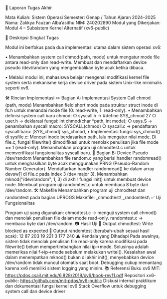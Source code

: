 📝 Laporan Tugas Akhir 

Mata Kuliah: Sistem Operasi
Semester: Genap / Tahun Ajaran 2024–2025
Nama: Zakkya Fauzan Alba’asithu
NIM: 240202890
Modul yang Dikerjakan:
Modul 4 – Subsistem Kernel Alternatif (xv6-public)

📌 Deskripsi Singkat Tugas 

Modul ini berfokus pada dua implementasi utama dalam sistem operasi xv6:

• Menambahkan system call chmod(path, mode) untuk mengatur mode file antara read-only dan read-write. Membuat dan mendaftarkan device pseudo /dev/random yang mengembalikan byte acak ketika dibaca. 

• Melalui modul ini, mahasiswa belajar mengenai modifikasi kernel file system serta mekanisme kerja device driver pada sistem Unix-like minimalis seperti xv6.

🛠️ Rincian Implementasi 
✏️ Bagian A: Implementasi System Call chmod (path, mode) Menambahkan field short mode pada struktur struct inode di fs.h untuk menandai mode file (0: read-write, 1: read-only). 
• Menambahkan definisi system call baru chmod: 
○ syscall.h → #define SYS_chmod 27 
○ user.h → deklarasi fungsi: int chmod(char *path, int mode); 
○ usys.S → penambahan syscall macro: SYSCALL(chmod) 
○ syscall.c → pendaftaran syscall baru: [SYS_chmod] sys_chmod, 
• Implementasi fungsi sys_chmod() di sysfile.c: Mencari inode berdasarkan path, lalu mengatur nilai mode. Di file.c, fungsi filewrite() dimodifikasi untuk menolak penulisan jika file mode == 1 (read-only). Menambahkan program uji chmodtest.c untuk memverifikasi fungsionalitas syscall baru. 🔧 Bagian B: Device Pseudo /dev/random Menambahkan file random.c yang berisi handler randomread() untuk menghasilkan byte acak menggunakan PRNG (Pseudo-Random Number Generator). Mendaftarkan handler randomread() ke dalam array devsw[] di file.c pada index 3 (dev major 3). Menambahkan mknod("/dev/random", 1, 3) di akhir fungsi init() untuk membuat device node. Membuat program uji randomtest.c untuk membaca 8 byte dari /dev/random. 🛠️ Makefile Menambahkan program uji chmodtest dan randomtest pada bagian UPROGS Makefile: _chmodtest\ _randomtest\ ✅ Uji Fungsionalitas 

Program uji yang digunakan:
chmodtest.c → menguji system call chmod() dan menolak penulisan file dalam mode read-only. randomtest.c → membaca byte dari /dev/random. 📷 Hasil Uji 📍 Output chmodtest: Write blocked as expected 📍 Output randomtest (berubah-ubah sesuai hasil acak): 12 87 203 19 221 3 177 240 ⚠️ Kendala yang Dihadapi Pada awalnya, sistem tidak menolak penulisan file read-only karena modifikasi pada filewrite() belum mempertimbangkan nilai ip->mode. Solusinya adalah memeriksa nilai f->ip->mode sebelum melakukan writei(). Kesalahan awal dalam menempatkan mknod() bukan di akhir init(), menyebabkan device /dev/random tidak muncul otomatis saat boot. Debugging cukup menantang karena xv6 memiliki sistem logging yang minim. 📚 Referensi Buku xv6 MIT: https://pdos.csail.mit.edu/6.828/2018/xv6/book-rev11.pdf Repositori xv6-public: https://github.com/mit-pdos/xv6-public Diskusi internal praktikum dan dokumentasi fungsi kernel xv6 Stack Overflow untuk debugging system call dan device driver 
